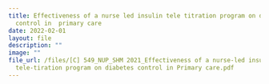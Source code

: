 ```yaml
---
title: Effectiveness of a nurse led insulin tele titration program on diabetes
  control in  primary care
date: 2022-02-01
layout: file
description: ""
image: ""
file_url: /files/[C] 549_NUP_SHM 2021_Effectiveness of a nurse-led insulin
  tele-tiration program on diabetes control in Primary care.pdf
---
```

